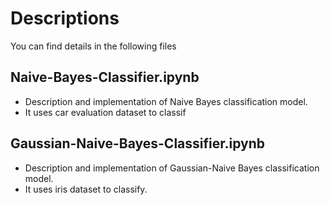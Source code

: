 # Descriptions
You can find details in the following files

## Naive-Bayes-Classifier.ipynb
* Description and implementation of Naive Bayes classification model.
* It uses car evaluation dataset to classif

## Gaussian-Naive-Bayes-Classifier.ipynb
* Description and implementation of Gaussian-Naive Bayes classification model.
* It uses iris dataset to classify.
